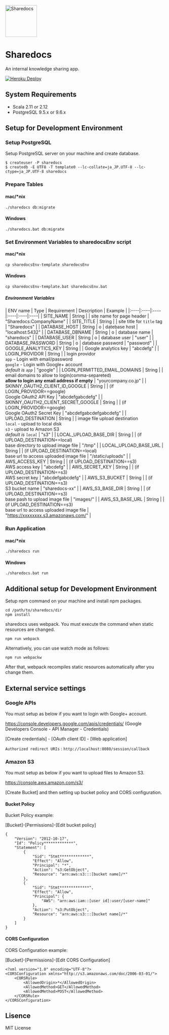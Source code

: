 <img src="https://github.com/atware/sharedocs/blob/master/src/main/webapp/assets/img/logowtnd.png?raw=true" alt="Sharedocs" height="100">

# Sharedocs

An internal knowledge sharing app.

[![Heroku Deploy](https://www.herokucdn.com/deploy/button.png)](https://heroku.com/deploy)

## System Requirements
- Scala 2.11 or 2.12
- PostgreSQL 9.5.x or 9.6.x

## Setup for Development Environment

### Setup PostgreSQL

Setup PostgreSQL server on your machine and create database.

    $ createuser -P sharedocs
    $ createdb -E UTF8 -T template0 --lc-collate=ja_JP.UTF-8 --lc-ctype=ja_JP.UTF-8 sharedocs

### Prepare Tables

#### mac/*nix

    ./sharedocs db:migrate

#### Windows

    ./sharedocs.bat db:migrate

### Set Environment Variables to sharedocsEnv script

#### mac/*nix

    cp sharedocsEnv-template sharedocsEnv

#### Windows

    cp sharedocsEnv-template.bat sharedocsEnv.bat

##### Environment Variables

| ENV name | Type | Requirement | Description | Example |
|:----|:----|:----|:----|:----|:----|
| SITE_NAME | String | | site name for page header | "Sharedocs:CompanyName" |
| SITE_TITLE | String | | site title for `title` tag | "Sharedocs" |
| DATABASE_HOST | String | o | datebase host | "localhost:5432" |
| DATABASE_DBNAME | String | o | database name | "sharedocs" |
| DATABASE_USER | String | o | database user | "user" |
| DATABASE_PASSWORD | String | o | database password | "password" |
| GOOGLE_ANALYTICS_KEY | String | | Google analytics key | "abcdefg" |
| LOGIN_PROVIDOR | String | | login providor<br />`app` - Login with email/password<br />`google` - Login with Google+ account<br />*default is `app`* | "google" |
| LOGIN_PERMITTED_EMAIL_DOMAINS | String | | email domains to allow to login(comma-separeted)<br />**allow to login any email address if empty** | "yourcompany.co.jp" |
| SKINNY_OAUTH2_CLIENT_ID_GOOGLE | String | | (if LOGIN_PROVIDOR==google)<br />Google OAuth2 API Key | "abcdefgabcdefg" |
| SKINNY_OAUTH2_CLIENT_SECRET_GOOGLE | String | | (if LOGIN_PROVIDOR==google)<br />Google OAuth2 Secret Key | "abcdefgabcdefgabcdefg" |
| UPLOAD_DESTINATION | String | | image file upload destination<br />`local` - upload to local disk<br />`s3` - upload to Amazon S3<br />*default is `local`* | "s3" |
| LOCAL_UPLOAD_BASE_DIR | String | | (if UPLOAD_DESTINATION==local)<br />base directory to upload image file | "/tmp" |
| LOCAL_UPLOAD_BASE_URL | String | | (if UPLOAD_DESTINATION==local)<br />base url to access uploaded image file | "/static/uploads" |
| AWS_ACCESS_KEY | String | | (if UPLOAD_DESTINATION==s3)<br />AWS access key | "abcdefg" |
| AWS_SECRET_KEY | String | | (if UPLOAD_DESTINATION==s3)<br />AWS secret key | "abcdefgabcdefg" |
| AWS_S3_BUCKET | String | | (if UPLOAD_DESTINATION==s3)<br />S3 bucket name | "sharedocs-xx" |
| AWS_S3_BASE_DIR | String | | (if UPLOAD_DESTINATION==s3)<br />base pash to upload image file | "images/" |
| AWS_S3_BASE_URL | String | | (if UPLOAD_DESTINATION==s3)<br />base url to access uploaded image file | "https://xxxxxxxx.s3.amazonaws.com/" |

### Run Application

#### mac/*nix

    ./sharedocs run

#### Windows

    ./sharedocs.bat run


## Additional setup for Development Environment

Setup npm command on your machine and install npm packages.

    cd /path/to/sharedocs/dir
    npm install

sharedocs uses webpack. You must execute the command when static resources are changed.

    npm run webpack

Alternatively, you can use watch mode as follows:

    npm run webpackw

After that, webpack recompiles static resources automatically after you change them.


## External service settings

### Google APIs
You must setup as below if you want to login with Google+ account.

https://console.developers.google.com/apis/credentials/ (Google Developers Console - API Manager - Credentials)

[Create credentials] - [OAuth client ID] - [Web application]

`Authorized redirect URIs` : `http://localhost:8080/session/callback`

### Amazon S3
You must setup as below if you want to upload files to Amazon S3.

https://console.aws.amazon.com/s3/

[Create Bucket] and then setting up bucket policy and CORS configuration.

#### Bucket Policy

Bucket Policy example:

[Bucket]-[Permissions]-[Edit bucket policy]

```
{
	"Version": "2012-10-17",
	"Id": "Policy*************",
	"Statement": [
		{
			"Sid": "Stmt*************",
			"Effect": "Allow",
			"Principal": "*",
			"Action": "s3:GetObject",
			"Resource": "arn:aws:s3:::[bucket name]/*"
		},
		{
			"Sid": "Stmt*************",
			"Effect": "Allow",
			"Principal": {
				"AWS": "arn:aws:iam::[user id]:user/[user-name]"
			},
			"Action": "s3:PutObject",
			"Resource": "arn:aws:s3:::[bucket name]/*"
		}
	]
}
```

#### CORS Configuration

CORS Configuration example:

[Bucket]-[Permissions]-[Edit CORS Configuration]

```
<?xml version="1.0" encoding="UTF-8"?>
<CORSConfiguration xmlns="http://s3.amazonaws.com/doc/2006-03-01/">
    <CORSRule>
        <AllowedOrigin>*</AllowedOrigin>
        <AllowedMethod>GET</AllowedMethod>
        <AllowedMethod>POST</AllowedMethod>
    </CORSRule>
</CORSConfiguration>
```


## Lisence

MIT License
